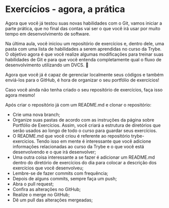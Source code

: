 # Exercícios - agora, a prática

Agora que você já testou suas novas habilidades com o Git, vamos iniciar a parte prática, que no final das contas vai ser o que você irá usar por muito tempo em desenvolvimento de software.

Na última aula, você iniciou um repositório de exercícios e, dentro dele, uma pasta com uma lista de habilidades a serem aprendidas no curso da Trybe. O objetivo agora é que você realize algumas modificações para treinar suas habilidades de Git e para que você entenda completamente qual o fluxo de desenvolvimento utilizando um DVCS. 👾

Agora que você já é capaz de gerenciar localmente seus códigos e também enviá-los para o GitHub, é hora de organizar o seu portfólio de exercícios!

Caso você ainda não tenha criado o seu repositório de exercícios, faça isso agora mesmo!

Após criar o repositório já com um README.md e clonar o repositório:
- Crie uma nova branch;
- Organize suas pastas de acordo com as instruções da página sobre Portfólio de Exercícios. Assim, você criará a estrutura de diretórios que serão usados ao longo de todo o curso para guardar seus exercícios.
- O README.md que você criou é referente ao repositório trybe-exercicios. Tendo isso em mente é interessante que você adicione informações relacionadas ao curso da Trybe e o que você está desenvolvendo e o que irá desenvolver;
- Uma outra coisa interessante a se fazer é adicionar um README.md dentro do diretório de exercícios do dia para colocar a descrição dos exercícios que você desenvolveu;
- Lembre-se de fazer commits com frequência;
- Depois de alguns commits, sempre faça um push;
- Abra o pull request;
- Confira as alterações no GitHub;
- Realize o merge no GitHub;
- Dê um pull das alterações mergeadas;